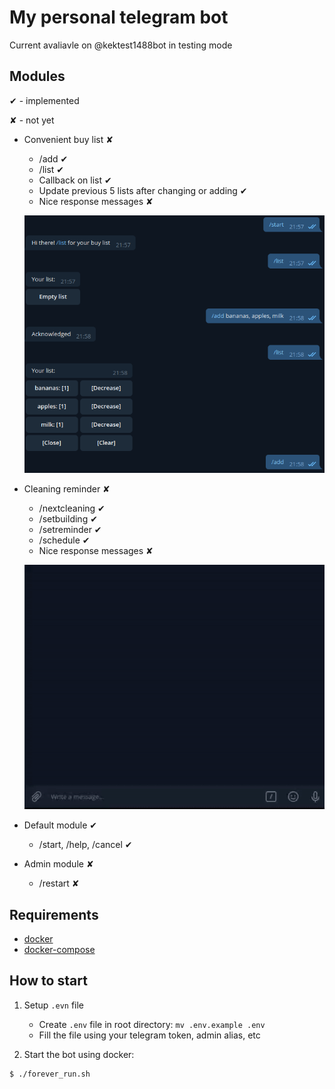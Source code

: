 My personal telegram bot
====

Current avaliavle on @kektest1488bot in testing mode

## Modules
✔ - implemented

✘ - not yet

+ Convenient buy list ✘
    + /add ✔
    + /list ✔
    + Callback on list ✔
    + Update previous 5 lists after changing or adding ✔
    + Nice response messages ✘
    
    ![](media/example_buylist.png)

+ Cleaning reminder ✘
    + /nextcleaning ✔
    + /setbuilding ✔
    + /setreminder ✔
    + /schedule ✔
    + Nice response messages ✘

    ![](media/cleaning_module_example.gif)

+ Default module ✔
    + /start, /help, /cancel ✔

+ Admin module ✘
    + /restart ✘

## Requirements
+ [docker](https://www.docker.com/get-started)
+ [docker-compose](https://docs.docker.com/compose/install/)

## How to start
1. Setup `.evn` file 
    + Create `.env` file in root directory: `mv .env.example .env`
    + Fill the file using your telegram token, admin alias, etc

2. Start the bot using docker:
```bash
$ ./forever_run.sh
```
